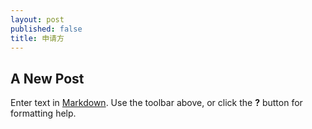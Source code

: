 ```yaml
---
layout: post
published: false
title: 申请方
---
```

## A New Post

Enter text in [Markdown](http://daringfireball.net/projects/markdown/). Use the toolbar above, or click the **?** button for formatting help.
